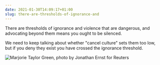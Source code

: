 ```yaml
---
date: 2021-01-30T14:09:17+01:00
slug: there-are-thresholds-of-ignorance-and
---
```

There are thresholds of ignorance and violence that are dangerous, and advocating beyond them means you ought to be silenced.

We need to keep talking about whether "cancel culture" sets them too low, but if you deny they exist you have crossed the ignorance threshold.

![Marjorie Taylor Green, photo by Jonathan Ernst for Reuters](/media/2021-01/greene.jpg)


